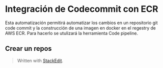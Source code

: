 

# Integración de Codecommit con ECR

Esta automatización permitirá automatizar los cambios en un repositorio  git code commit y la construcción de una imagen en docker en el regestry de AWS ECR. Para hacerlo se utulizará la herramienta Code pipeline.

## Crear un repos
 
> Written with [StackEdit](https://stackedit.io/).
<!--stackedit_data:
eyJoaXN0b3J5IjpbLTk4MjI1MzgyOV19
-->